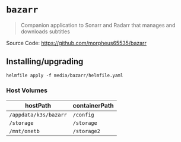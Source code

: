 # `bazarr`

> Companion application to Sonarr and Radarr that manages and downloads subtitles

Source Code: https://github.com/morpheus65535/bazarr

## Installing/upgrading

```shell
helmfile apply -f media/bazarr/helmfile.yaml
```

### Host Volumes

| hostPath              | containerPath |
| --------------------- | ------------- |
| `/appdata/k3s/bazarr` | `/config`     |
| `/storage`            | `/storage`    |
| `/mnt/onetb`          | `/storage2`   |
